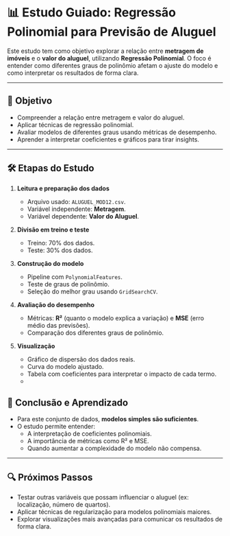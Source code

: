 # 📊 Estudo Guiado: Regressão Polinomial para Previsão de Aluguel

Este estudo tem como objetivo explorar a relação entre **metragem de imóveis** e o **valor do aluguel**, utilizando **Regressão Polinomial**. O foco é entender como diferentes graus de polinômio afetam o ajuste do modelo e como interpretar os resultados de forma clara.

---

## 🎯 Objetivo
- Compreender a relação entre metragem e valor do aluguel.
- Aplicar técnicas de regressão polinomial.
- Avaliar modelos de diferentes graus usando métricas de desempenho.
- Aprender a interpretar coeficientes e gráficos para tirar insights.

---

## 🛠️ Etapas do Estudo

1. **Leitura e preparação dos dados**
   - Arquivo usado: `ALUGUEL_MOD12.csv`.
   - Variável independente: **Metragem**.
   - Variável dependente: **Valor do Aluguel**.
   
2. **Divisão em treino e teste**
   - Treino: 70% dos dados.
   - Teste: 30% dos dados.
   
3. **Construção do modelo**
   - Pipeline com `PolynomialFeatures`.
   - Teste de graus de polinômio. 
   - Seleção do melhor grau usando `GridSearchCV`.

4. **Avaliação do desempenho**
   - Métricas: **R²** (quanto o modelo explica a variação) e **MSE** (erro médio das previsões).
   - Comparação dos diferentes graus de polinômio.

5. **Visualização**
   - Gráfico de dispersão dos dados reais.
   - Curva do modelo ajustado.
   - Tabela com coeficientes para interpretar o impacto de cada termo.
   - 

## 📝 Conclusão e Aprendizado
- Para este conjunto de dados, **modelos simples são suficientes**.  
- O estudo permite entender:
  - A interpretação de coeficientes polinomiais.
  - A importância de métricas como R² e MSE.
  - Quando aumentar a complexidade do modelo não compensa.

---

## 🔍 Próximos Passos
- Testar outras variáveis que possam influenciar o aluguel (ex: localização, número de quartos).  
- Aplicar técnicas de regularização para modelos polinomiais maiores.  
- Explorar visualizações mais avançadas para comunicar os resultados de forma clara.
